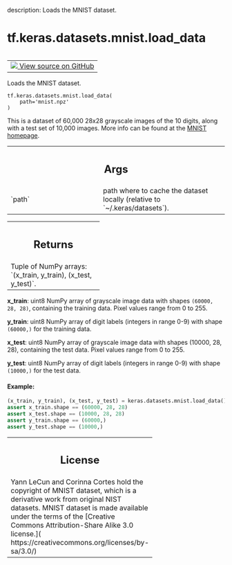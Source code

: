description: Loads the MNIST dataset.

<div itemscope itemtype="http://developers.google.com/ReferenceObject">
<meta itemprop="name" content="tf.keras.datasets.mnist.load_data" />
<meta itemprop="path" content="Stable" />
</div>

# tf.keras.datasets.mnist.load_data

<!-- Insert buttons and diff -->

<table class="tfo-notebook-buttons tfo-api nocontent" align="left">
<td>
  <a target="_blank" href="https://github.com/keras-team/keras/tree/v2.15.0/keras/datasets/mnist.py#L25-L86">
    <img src="https://www.tensorflow.org/images/GitHub-Mark-32px.png" />
    View source on GitHub
  </a>
</td>
</table>



Loads the MNIST dataset.


<pre class="devsite-click-to-copy prettyprint lang-py tfo-signature-link">
<code>tf.keras.datasets.mnist.load_data(
    path=&#x27;mnist.npz&#x27;
)
</code></pre>



<!-- Placeholder for "Used in" -->

This is a dataset of 60,000 28x28 grayscale images of the 10 digits,
along with a test set of 10,000 images.
More info can be found at the
[MNIST homepage](http://yann.lecun.com/exdb/mnist/).

<!-- Tabular view -->
 <table class="responsive fixed orange">
<colgroup><col width="214px"><col></colgroup>
<tr><th colspan="2"><h2 class="add-link">Args</h2></th></tr>

<tr>
<td>
`path`<a id="path"></a>
</td>
<td>
path where to cache the dataset locally
(relative to `~/.keras/datasets`).
</td>
</tr>
</table>



<!-- Tabular view -->
 <table class="responsive fixed orange">
<colgroup><col width="214px"><col></colgroup>
<tr><th colspan="2"><h2 class="add-link">Returns</h2></th></tr>
<tr class="alt">
<td colspan="2">
Tuple of NumPy arrays: `(x_train, y_train), (x_test, y_test)`.
</td>
</tr>

</table>


**x_train**: uint8 NumPy array of grayscale image data with shapes
  `(60000, 28, 28)`, containing the training data. Pixel values range
  from 0 to 255.

**y_train**: uint8 NumPy array of digit labels (integers in range 0-9)
  with shape `(60000,)` for the training data.

**x_test**: uint8 NumPy array of grayscale image data with shapes
  (10000, 28, 28), containing the test data. Pixel values range
  from 0 to 255.

**y_test**: uint8 NumPy array of digit labels (integers in range 0-9)
  with shape `(10000,)` for the test data.

#### Example:



```python
(x_train, y_train), (x_test, y_test) = keras.datasets.mnist.load_data()
assert x_train.shape == (60000, 28, 28)
assert x_test.shape == (10000, 28, 28)
assert y_train.shape == (60000,)
assert y_test.shape == (10000,)
```

<!-- Tabular view -->
 <table class="responsive fixed orange">
<colgroup><col width="214px"><col></colgroup>
<tr><th colspan="2"><h2 class="add-link">License</h2></th></tr>
<tr class="alt">
<td colspan="2">
Yann LeCun and Corinna Cortes hold the copyright of MNIST dataset,
which is a derivative work from original NIST datasets.
MNIST dataset is made available under the terms of the
[Creative Commons Attribution-Share Alike 3.0 license.](
https://creativecommons.org/licenses/by-sa/3.0/)
</td>
</tr>

</table>

